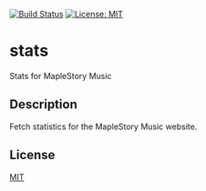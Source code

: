 [![Build Status](https://github.com/maplestory-music/stats/actions/workflows/build.yml/badge.svg?branch=master)](https://github.com/maplestory-music/stats/actions/workflows/build.yml)
[![License: MIT](https://img.shields.io/badge/License-MIT-green.svg)](https://opensource.org/licenses/MIT)

# stats

Stats for MapleStory Music

## Description

Fetch statistics for the MapleStory Music website.

## License

[MIT](LICENSE)
